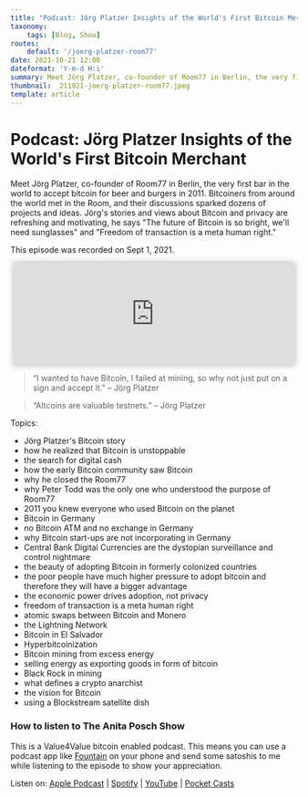 ```yaml
---
title: "Podcast: Jörg Platzer Insights of the World's First Bitcoin Merchant"
taxonomy:
    tags: [Blog, Show]
routes:
    default: '/joerg-platzer-room77'
date: 2021-10-21 12:00
dateformat: 'Y-m-d H:i'
summary: Meet Jörg Platzer, co-founder of Room77 in Berlin, the very first bar in the world to accept bitcoin for beer and burgers in 2011. Bitcoiners from around the world met in the Room, and their discussions sparked dozens of projects and ideas.
thumbnail: _211021-joerg-platzer-room77.jpeg
template: article
---
```


# Podcast: Jörg Platzer Insights of the World's First Bitcoin Merchant

Meet Jörg Platzer, co-founder of Room77 in Berlin, the very first bar in the world to accept bitcoin for beer and burgers in 2011. Bitcoiners from around the world met in the Room, and their discussions sparked dozens of projects and ideas. Jörg's stories and views about Bitcoin and privacy are refreshing and motivating, he says "The future of Bitcoin is so bright, we'll need sunglasses" and "Freedom of transaction is a meta human right."

This episode was recorded on Sept 1, 2021.

<iframe src="https://www.vodio.fr/frameplay.php?idref=25701&urlref=1" style="border: 0px none; box-shadow: rgba(0, 0, 0, 0.28) 0px 0px 10px; width: calc(100% - 10px); height: 180px; margin-left: 5px; padding: 0;" scrolling="no"></iframe>

> “I wanted to have Bitcoin, I failed at mining, so why not just put on a sign and accept it.” – Jörg Platzer

> “Altcoins are valuable testnets.” – Jörg Platzer

Topics:
- Jörg Platzer's Bitcoin story
- how he realized that Bitcoin is unstoppable
- the search for digital cash
- how the early Bitcoin community saw Bitcoin
- why he closed the Room77
- why Peter Todd was the only one who understood the purpose of Room77
- 2011 you knew everyone who used Bitcoin on the planet
- Bitcoin in Germany
- no Bitcoin ATM and no exchange in Germany
- why Bitcoin start-ups are not incorporating in Germany
- Central Bank Digital Currencies are the dystopian surveillance and control nightmare
- the beauty of adopting Bitcoin in formerly colonized countries
- the poor people have much higher pressure to adopt bitcoin and therefore they will have a bigger advantage
- the economic power drives adoption, not privacy
- freedom of transaction is a meta human right
- atomic swaps between Bitcoin and Monero
- the Lightning Network
- Bitcoin in El Salvador
- Hyperbitcoinization
- Bitcoin mining from excess energy
- selling energy as exporting goods in form of bitcoin
- Black Rock in mining
- what defines a crypto anarchist
- the vision for Bitcoin
- using a Blockstream satellite dish

### How to listen to The Anita Posch Show

This is a Value4Value bitcoin enabled podcast. This means you can use a podcast app like [Fountain](https://fountain.fm) on your phone and send some satoshis to me while listening to the episode to show your appreciation. 

Listen on: [Apple Podcast](https://podcasts.apple.com/at/podcast/bitcoin-co/id1432576313) | [Spotify](https://open.spotify.com/show/0EJu3cMWF0AMxeO8NMH71z) | [YouTube](https://www.youtube.com/playlist?list=PL2zepPkogWotoUrb4T2XjLHa3SGHT5IX-) | [Pocket Casts](https://pca.st/YYPf) 